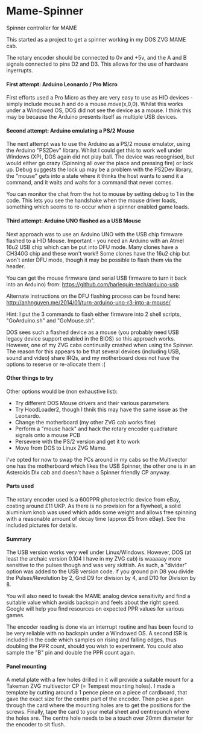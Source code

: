 # Mame-Spinner
Spinner controller for MAME

This started as a project to get a spinner working in my DOS ZVG MAME cab.

The rotary encoder should be connected to 0v and +5v, and the A and B signals connected to pins D2 and D3. This allows for the use of hardware inyerrupts.

#### First attempt: Arduino Leonardo / Pro Micro 

First efforts used a Pro Micro as they are very easy to use as HID devices - simply include mouse.h and do a mouse.move(x,0,0). Whilst this works under a Windowed OS, DOS did not see the device as a mouse. I think this may be because the Arduino presents itself as multiple USB devices.

#### Second attempt: Arduino emulating a PS/2 Mouse

The next attempt was to use the Arduino as a PS/2 mouse emulator, using the Arduino "PS2Dev" library. Whilst I could get this to work well under Windows (XP), DOS again did not play ball. The device was recognised, but would either go crazy (Spinning all over the place and pressing fire) or lock up. Debug suggests the lock up may be a problem with the PS2Dev library, the "mouse" gets into a state where it thinks the host wants to send it a command, and it waits and waits for a command that never comes.

You can monitor the chat from the hot to mouse by setting debug to 1 in the code. This lets you see the handshake when the mouse driver loads, something which seems to re-occur when a spinner enabled game loads.

#### Third attempt: Arduino UNO flashed as a USB Mouse

Next approach was to use an Arduino UNO with the USB chip firmware flashed to a HID Mouse. Important - you need an Arduino with an Atmel 16u2 USB chip which can be put into DFU mode. Many clones have a CH340G chip and these won't work!! Some clones have the 16u2 chip but won't enter DFU mode, though it may be possible to flash them via the header.

You can get the mouse firmware (and serial USB firmware to turn it back into an Arduino) from: https://github.com/harlequin-tech/arduino-usb

Alternate instructions on the DFU flashing process can be found here: http://anhnguyen.me/2014/01/turn-arduino-uno-r3-into-a-mouse/

Hint: I put the 3 commands to flash either firmware into 2 shell scripts, "GoArduino.sh" and "GoMouse.sh". 

DOS sees such a flashed device as a mouse (you probably need USB legacy device support enabled in the BIOS) so this approach works. However, one of my ZVG cabs continually crashed when using the Spinner. The reason for this appears to be that several devices (including USB, sound and video) share IRQs, and my motherboard does not have the options to reserve or re-allocate them :(

#### Other things to try

Other options would be (non exhaustive list):
* Try different DOS Mouse drivers and their various parameters
* Try HoodLoader2, though I thnik this may have the same issue as the Leonardo.
* Change the motherboard (my other ZVG cab works fine)
* Perform a "mouse hack" and hack the rotary encoder quadrature signals onto a mouse PCB
* Persevere with the PS/2 version and get it to work
* Move from DOS to Linux ZVG Mame.

I've opted for now to swap the PCs around in my cabs so the Multivector one has the motherboard which likes the USB Spinner, the other one is in an Asteroids Dlx cab and doesn't have a Spinner friendly CP anyway.

#### Parts used

The rotary encoder used is a 600PPR photoelectric device from eBay, costing around £11 UKP. As there is no provision for a flywheel, a solid aluminium knob was used which adds some weight and allows free spinning with a reasonable amount of decay time (approx £5 from eBay). See the included pictures for details.

#### Summary

The USB version works very well under Linux/Windows. However, DOS (at least the archaic version 0.104 I have in my ZVG cab) is waaaaay more sensitive to the pulses though and was very skittish. As such, a "divider" option was added to the USB version code. If you ground pin D8 you divide the Pulses/Revolution by 2, Gnd D9 for division by 4, and D10 for Division by 8.

You will also need to tweak the MAME analog device sensitivity and find a suitable value which avoids backspin and feels about the right speed. Google will help you find resources on expected PPR values for various games.

The encoder reading is done via an interrupt routine and has been found to be very reliable with no backspin under a Windowed OS. A second ISR is included in the code which samples on rising and falling edges, thus doubling the PPR count, should you wish to experiment. You could also sample the "B" pin and double the PPR count again.

#### Panel mounting

A metal plate with a few holes drilled in it will provide a suitable mount for a Takeman ZVG multivector CP (= Tempest mounting holes). I made a template by cutting around a 1 pence piece on a piece of cardboard, that gave the exact size for the centre part of the encoder. Then poke a pen through the card where the mounting holes are to get the positions for the screws. Finally, tape the card to your metal sheet and centrepunch where the holes are. The centre hole needs to be a touch over 20mm diameter for the encoder to sit flush.
